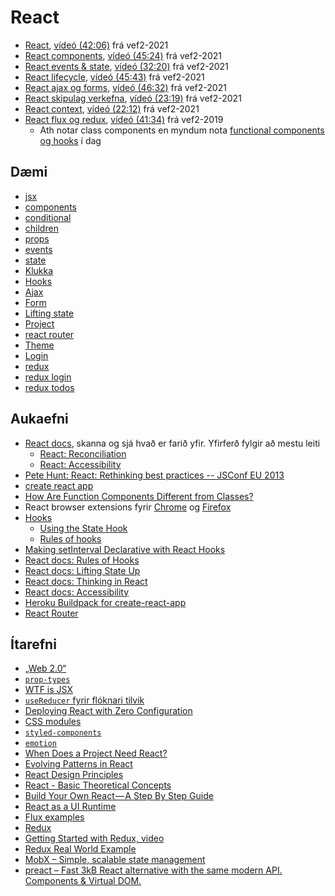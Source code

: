 # React

* [React](1.react.md), [vídeó (42:06)](https://www.youtube.com/watch?v=oPlKtdsoqeg) frá vef2-2021
* [React components](2.react-components.md), [vídeó (45:24)](https://www.youtube.com/watch?v=XFHwO_vNpL4) frá vef2-2021
* [React events & state](3.react-state-events.md), [vídeó (32:20)](https://www.youtube.com/watch?v=hqB2skRyLiI) frá vef2-2021
* [React lifecycle](4.react-lifecycle.md), [vídeó (45:43)](https://www.youtube.com/watch?v=C2ApcYVR6Mc) frá vef2-2021
* [React ajax og forms](5.react-ajax-forms.md), [vídeó (46:32)](https://www.youtube.com/watch?v=avUfO9sPScs) frá vef2-2021
* [React skipulag verkefna](6.react-project.md), [vídeó (23:19)](https://www.youtube.com/watch?v=H_qoQma_UHw) frá vef2-2021
* [React context](8.react-context.md), [vídeó (22:12)](https://www.youtube.com/watch?v=s4rpLMTbT3k) frá vef2-2021
* [React flux og redux](9.flux-redux.md), [vídeó (41:34)](https://www.youtube.com/watch?v=7rX3VCjjqOk) frá vef2-2019
  * Ath notar class components en myndum nota [functional components og hooks](https://react-redux.js.org/api/hooks) í dag

## Dæmi

* [jsx](./daemi/01.jsx/)
* [components](./daemi/02.components/)
* [conditional](./daemi/03.conditional/)
* [children](./daemi/04.children/)
* [props](./daemi/05.props/)
* [events](./daemi/06.events/)
* [state](./daemi/07.state/)
* [Klukka](./daemi/08.clock)
* [Hooks](./daemi/09.hooks)
* [Ajax](./daemi/10.ajax)
* [Form](./daemi/11.form)
* [Lifting state](./daemi/12.lifting-state)
* [Project](./daemi/13.project)
* [react router](./daemi/14.react-router)
* [Theme](daemi/15.theme)
* [Login](daemi/16.login)
* [redux](daemi/17.redux)
* [redux login](daemi/18.redux-login)
* [redux todos](daemi/19.redux-todos)

## Aukaefni

* [React docs](https://reactjs.org/docs/getting-started.html), skanna og sjá hvað er farið yfir. Yfirferð fylgir að mestu leiti
  * [React: Reconciliation](https://reactjs.org/docs/reconciliation.html)
  * [React: Accessibility](https://reactjs.org/docs/accessibility.html)
* [Pete Hunt: React: Rethinking best practices -- JSConf EU 2013](https://www.youtube.com/watch?v=x7cQ3mrcKaY)
* [create react app](https://github.com/facebook/create-react-app)
* [How Are Function Components Different from Classes?](https://overreacted.io/how-are-function-components-different-from-classes/)
* React browser extensions fyrir [Chrome](https://chrome.google.com/webstore/detail/react-developer-tools/fmkadmapgofadopljbjfkapdkoienihi) og [Firefox](https://addons.mozilla.org/firefox/addon/react-devtools/)
* [Hooks](https://reactjs.org/docs/hooks-intro.html)
  * [Using the State Hook](https://reactjs.org/docs/hooks-state.html)
  * [Rules of hooks](https://reactjs.org/docs/hooks-rules.html)
* [Making setInterval Declarative with React Hooks](https://overreacted.io/making-setinterval-declarative-with-react-hooks/)
* [React docs: Rules of Hooks](https://reactjs.org/docs/hooks-rules.html)
* [React docs: Lifting State Up](https://reactjs.org/docs/lifting-state-up.html)
* [React docs: Thinking in React](https://reactjs.org/docs/thinking-in-react.html)
* [React docs: Accessibility](https://reactjs.org/docs/accessibility.html)
* [Heroku Buildpack for create-react-app](https://github.com/mars/create-react-app-buildpack)
* [React Router](https://reactrouter.com/web/guides/quick-start)

## Ítarefni

* [„Web 2.0“](https://en.wikipedia.org/wiki/Web_2.0)
* [`prop-types`](https://github.com/facebook/prop-types)
* [WTF is JSX](https://jasonformat.com/wtf-is-jsx/)
* [`useReducer` fyrir flóknari tilvik](https://reactjs.org/docs/hooks-reference.html#functional-updates)
* [Deploying React with Zero Configuration](https://blog.heroku.com/deploying-react-with-zero-configuration)
* [CSS modules](https://github.com/css-modules/css-modules)
* [`styled-components`](https://styled-components.com/)
* [`emotion`](https://emotion.sh/docs/introduction)
* [When Does a Project Need React?](https://css-tricks.com/project-need-react/)
* [Evolving Patterns in React](https://www.freecodecamp.org/news/evolving-patterns-in-react-116140e5fe8f/)
* [React Design Principles](https://reactjs.org/docs/design-principles.html)
* [React - Basic Theoretical Concepts](https://github.com/reactjs/react-basic)
* [Build Your Own React — A Step By Step Guide](https://hackernoon.com/build-your-own-react-48edb8ed350d)
* [React as a UI Runtime](https://overreacted.io/react-as-a-ui-runtime/)
* [Flux examples](https://github.com/facebook/flux/tree/master/examples)
* [Redux](https://redux.js.org/)
* [Getting Started with Redux, video](https://app.egghead.io/playlists/fundamentals-of-redux-course-from-dan-abramov-bd5cc867)
* [Redux Real World Example](https://github.com/reactjs/redux/tree/master/examples/real-world)
* [MobX – Simple, scalable state management](https://mobx.js.org/)
* [preact –  Fast 3kB React alternative with the same modern API. Components & Virtual DOM.](https://github.com/developit/preact)
